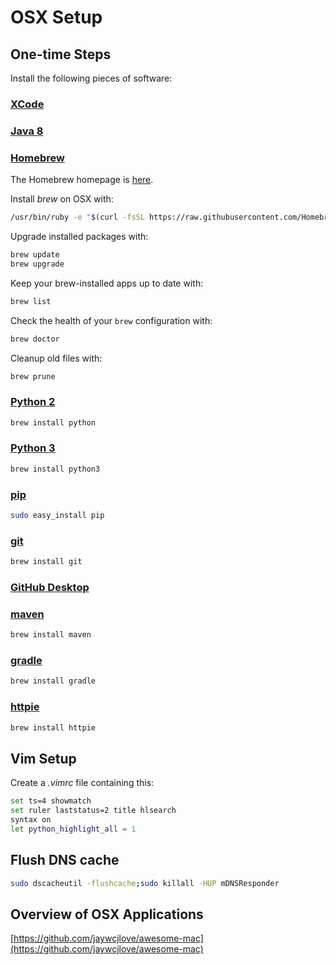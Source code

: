 # OSX Setup

## One-time Steps

Install the following pieces of software: 

### [XCode](http://developer.apple.com/xcode/)

### [Java 8](https://java.com/en/download/)

### [Homebrew](http://brew.sh)

The Homebrew homepage is [here](http://brew.sh).

Install *brew* on OSX with:

```bash
/usr/bin/ruby -e "$(curl -fsSL https://raw.githubusercontent.com/Homebrew/install/master/install)"
```

Upgrade installed packages with:
```bash
brew update
brew upgrade
```

Keep your brew-installed apps up to date with: 
```bash
brew list
```

Check the health of your `brew` configuration with:
```bash
brew doctor
```

Cleanup old files with:
```bash
brew prune
```

### [Python 2](https://www.python.org)
```bash
brew install python
```

### [Python 3](https://www.python.org)
```bash
brew install python3
```

### [pip](https://en.wikipedia.org/wiki/Pip_(package_manager))
```bash
sudo easy_install pip
```

### [git](https://git-scm.com)
```bash
brew install git
```

### [GitHub Desktop](https://desktop.github.com)

### [maven](http://maven.apache.org)
```bash
brew install maven
```

### [gradle](http://maven.apache.org)
```bash
brew install gradle
```

### [httpie](https://github.com/jkbrzt/httpie)
```bash
brew install httpie
```

## Vim Setup

Create a *.vimrc* file containing this:
```bash
set ts=4 showmatch
set ruler laststatus=2 title hlsearch
syntax on
let python_highlight_all = 1
```

## Flush DNS cache
```bash
sudo dscacheutil -flushcache;sudo killall -HUP mDNSResponder
```

## Overview of OSX Applications

[https://github.com/jaywcjlove/awesome-mac](https://github.com/jaywcjlove/awesome-mac)